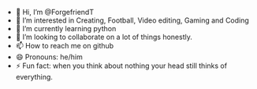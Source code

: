 - 👋 Hi, I’m @ForgefriendT
- 👀 I’m interested in Creating, Football, Video editing, Gaming and Coding
- 🌱 I’m currently learning python
- 💞️ I’m looking to collaborate on a lot of things honestly.
- 📫 How to reach me on github
- 😄 Pronouns: he/him
- ⚡ Fun fact: when you think about nothing your head still thinks of everything.


<!---
ForgefriendT/ForgefriendT is a ✨ special ✨ repository because its `README.md` (this file) appears on your GitHub profile.
You can click the Preview link to take a look at your changes.
--->
